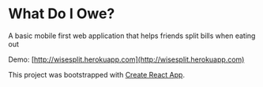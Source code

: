 # What Do I Owe?

A basic mobile first web application that helps friends split bills when eating out

Demo: [http://wisesplit.herokuapp.com](http://wisesplit.herokuapp.com)

This project was bootstrapped with [Create React App](https://github.com/facebookincubator/create-react-app).
